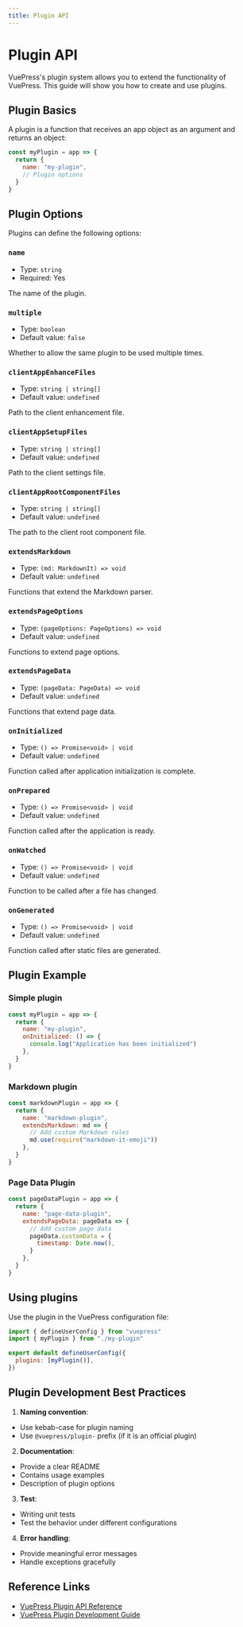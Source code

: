 ```yaml
---
title: Plugin API
---
```


# Plugin API

VuePress's plugin system allows you to extend the functionality of VuePress. This guide will show you how to create and use plugins.

## Plugin Basics

A plugin is a function that receives an app object as an argument and returns an object:

```js
const myPlugin = app => {
  return {
    name: "my-plugin",
    // Plugin options
  }
}
```

## Plugin Options

Plugins can define the following options:

### `name`

- Type: `string`
- Required: Yes

The name of the plugin.

### `multiple`

- Type: `boolean`
- Default value: `false`

Whether to allow the same plugin to be used multiple times.

### `clientAppEnhanceFiles`

- Type: `string | string[]`
- Default value: `undefined`

Path to the client enhancement file.

### `clientAppSetupFiles`

- Type: `string | string[]`
- Default value: `undefined`

Path to the client settings file.

### `clientAppRootComponentFiles`

- Type: `string | string[]`
- Default value: `undefined`

The path to the client root component file.

### `extendsMarkdown`

- Type: `(md: MarkdownIt) => void`
- Default value: `undefined`

Functions that extend the Markdown parser.

### `extendsPageOptions`

- Type: `(pageOptions: PageOptions) => void`
- Default value: `undefined`

Functions to extend page options.

### `extendsPageData`

- Type: `(pageData: PageData) => void`
- Default value: `undefined`

Functions that extend page data.

### `onInitialized`

- Type: `() => Promise<void> | void`
- Default value: `undefined`

Function called after application initialization is complete.

### `onPrepared`

- Type: `() => Promise<void> | void`
- Default value: `undefined`

Function called after the application is ready.

### `onWatched`

- Type: `() => Promise<void> | void`
- Default value: `undefined`

Function to be called after a file has changed.

### `onGenerated`

- Type: `() => Promise<void> | void`
- Default value: `undefined`

Function called after static files are generated.

## Plugin Example

### Simple plugin

```js
const myPlugin = app => {
  return {
    name: "my-plugin",
    onInitialized: () => {
      console.log("Application has been initialized")
    },
  }
}
```

### Markdown plugin

```js
const markdownPlugin = app => {
  return {
    name: "markdown-plugin",
    extendsMarkdown: md => {
      // Add custom Markdown rules
      md.use(require("markdown-it-emoji"))
    },
  }
}
```

### Page Data Plugin

```js
const pageDataPlugin = app => {
  return {
    name: "page-data-plugin",
    extendsPageData: pageData => {
      // Add custom page data
      pageData.customData = {
        timestamp: Date.now(),
      }
    },
  }
}
```

## Using plugins

Use the plugin in the VuePress configuration file:

```js
import { defineUserConfig } from "vuepress"
import { myPlugin } from "./my-plugin"

export default defineUserConfig({
  plugins: [myPlugin()],
})
```

## Plugin Development Best Practices

1. **Naming convention**:

  - Use kebab-case for plugin naming
  - Use `@vuepress/plugin-` prefix (if it is an official plugin)

2. **Documentation**:

  - Provide a clear README
  - Contains usage examples
  - Description of plugin options

3. **Test**:

  - Writing unit tests
  - Test the behavior under different configurations

4. **Error handling**:
  - Provide meaningful error messages
  - Handle exceptions gracefully

## Reference Links

- [VuePress Plugin API Reference](https://v2.vuepress.vuejs.org/zh/reference/plugin-api.html)
- [VuePress Plugin Development Guide](https://v2.vuepress.vuejs.org/zh/advanced/plugin.html)

